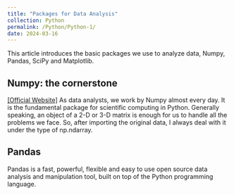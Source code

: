 ```yaml
---
title: "Packages for Data Analysis"
collection: Python
permalink: /Python/Python-1/
date: 2024-03-16
---
```


This article introduces the basic packages we use to analyze data, Numpy, Pandas, SciPy and Matplotlib.

## Numpy: the cornerstone
[[Official Website]](https://numpy.org/) 
As data analysts, we work by Numpy almost every day. 
It is the fundamental package for scientific computing in Python.
Generally speaking, an object of a 2-D or 3-D matrix is enough for us to handle all the problems we face.
So, after importing the original data, I always deal with it under the type of np.ndarray.
<!-- [[Official Reference]](https://numpy.org/doc/stable/reference/)  -->

## Pandas
Pandas is a fast, powerful, flexible and easy to use open source data analysis and manipulation tool,
built on top of the Python programming language.